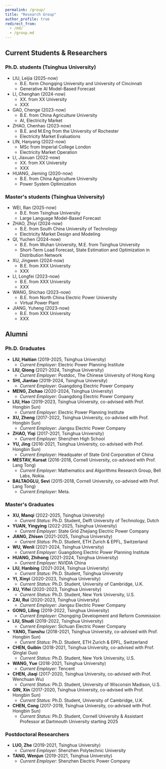 ```yaml
---
permalink: /group/
title: "Research Group"
author_profile: true
redirect_from: 
  - /md/
  - /group.md
---
```


## Current Students & Researchers

### Ph.D. students (Tsinghua University)

- LIU, Leijia (2025-now)
  - B.E. form Chongqing University and University of Cincinnati 
  - Generative AI Model-Based Forecast
- LI, Chenghan (2024-now)
  - XX. from XX University 
  - XXX
- GAO, Chenge (2023-now)
  - B.E. from China Agriculture University 
  - AI, Electricity Market
- ZHAO, Chenhao (2023-now)
  - B.E. and M.Eng from the University of Rochester
  - Electricity Market Evaluations
- LIN, Hanyang (2022-now)
  - MSc from lmperial College London
  - Electricity Market Operation
- LI, Jiaxuan (2022-now)
  - XX. from XX University 
  - XXX
- HUANG, Jieming (2020-now)
  - B.E. from China Agriculture University 
  - Power System Optimization

### Master's students (Tsinghua University)

- WEI, Ran (2025-now)
  - B.E. from Tsinghua University
  - Large Language Model-Based Forecast
- ZHAO, Zhiyi (2024-now)
  - B.E. from South China University of Technology
  - Electricity Market Design and Modeling
- QI, Yuchen (2024-now)
  - B.E. from Wuhan University, M.E. from Tsinghua University 
  - Short-Term Load Forecast, State Estimation and Optimization in Distribution Network
- XU, Jingwen (2024-now)
  - B.E. from XXX University 
  - XXX
- LI, Longfei (2023-now)
  - B.E. from XXX University 
  - XXX
- WANG, Shichao (2023-now)
  - B.E. from North China Electric Power University
  - Virtual Power Plant 
- JIANG, Yuheng (2023-now)
  - B.E. from XXX University 
  - XXX


## Alumni

### Ph.D. Graduates

- **LIU, Haitian** (2019-2025, Tsinghua University)
  - *Current Employer:* Electric Power Planning Institute
- **LIU, Qiong** (2021-2024, Tsinghua University)
  - *Current Employer:* Postdoc, The Chinese University of Hong Kong
- **SHI, Jiantao** (2019-2024, Tsinghua University)
  - *Current Employer:* Guangdong Electric Power Company
- **MENG, Zichao** (2020-2024, Tsinghua University)
  - *Current Employer:* Guangdong Electric Power Company
- **LIU, Hao** (2019-2023, Tsinghua University, co-advised with Prof. Hongbin Sun)
  - *Current Employer:* Electric Power Planning Institute
- **XU, Zheng** (2017-2022, Tsinghua University, co-advised with Prof. Hongbin Sun)
  - *Current Employer:* Jiangsu Electric Power Company
- **ZHAO, Yiqi** (2017-2021, Tsinghua University)
  - *Current Employer:* Shenzhen High School
- **YU, Jing** (2016-2021, Tsinghua University, co-advised with Prof. Hongbin Sun)
  - *Current Employer:* Headquater of State Grid Corporation of China
- **MESTAV, Kursat** (2016-2018, Cornell University, co-advised with Prof. Lang Tong)
  - *Current Employer:* Mathematics and Algorithms Research Group, Bell Labs, Nokia.
- **BALTAOGLU, Sevi** (2015-2018, Cornell University, co-advised with Prof. Lang Tong)
  - *Current Employer:* Meta.

### Master's Graduates

- **XU, Manqi** (2022-2025, Tsinghua University)
  - *Current Status:* Ph.D. Student, Delft University of Technology, Dutch
- **YUAN, Yingying** (2022-2025, Tsinghua University)
  - *Current Employer:* State Grid Zhejiang Electric Power Company
- **JIANG, Zhisen** (2021-2025, Tsinghua University)
  - *Current Status:* Ph.D. Student, ETH Zurich & EPFL, Switzerland
- **WU, Wenli** (2021-2024, Tsinghua University)
  - *Current Employer:* Guangdong Electric Power Planning Institute
- **HUANG, Zhihong** (2021-2024, Tsinghua University)
  - *Current Employer:* NVIDIA China
- **LIU, Hanbing** (2021-2024, Tsinghua University)
  - *Current Status:* Ph.D. Student, Tsinghua University
- **YI, Xinyi** (2020-2023, Tsinghua University)
  - *Current Status:* Ph.D. Student, University of Cambridge, U.K.
- **XU, Yifei** (2020-2023, Tsinghua University)
  - *Current Status:* Ph.D. Student, New York University, U.S.
- **ZAI, Rui** (2020-2023, Tsinghua University)
  - *Current Employer:* Jiangsu Electric Power Company
- **GONG, Liling** (2019-2022, Tsinghua University)
  - *Current Employer:* Chongqing Development and Reform Commission
- **LIU, Shudi** (2019-2022, Tsinghua University)
  - *Current Employer:* Sichuan Electric Power Company
- **YANG, Tianshu** (2018-2021, Tsinghua University, co-advised with Prof. Hongbin Sun)
  - *Current Status:* Ph.D. Student, ETH Zurich & EPFL, Switzerland
- **CHEN, Guibin** (2018-2021, Tsinghua University, co-advised with Prof. Qinglai Guo)
  - *Current Status:* Ph.D. Student, New York University, U.S.
- **WANG, Yue** (2018-2021, Tsinghua University)
  - *Current Employer:* Tencent
- **CHEN, Jiaqi** (2017-2020, Tsinghua University, co-advised with Prof. Wenchuan Wu)
  - *Current Status:* Ph.D. Student, University of Wisconsin Madison, U.S.
- **QIN, Xin** (2017-2020, Tsinghua University, co-advised with Prof. Hongbin Sun)
  - *Current Status:* Ph.D. Student, University of Cambridge, U.K.
- **CHEN, Cong** (2017-2019, Tsinghua University, co-advised with Prof. Hongbin Sun)
  - *Current Status:* Ph.D. Student, Cornell University & Assistant Professor at Dartmouth University starting 2025

### Postdoctoral Researchers

- **LUO, Zhe** (2019-2021, Tsinghua University)
  - *Current Employer:* Shenzhen Polytechnic University
- **TANG, Wenjun** (2019-2021, Tsinghua University)
  - *Current Employer:* Shenzhen Electric Power Company
